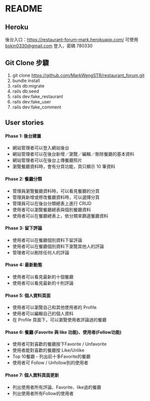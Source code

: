 # README

## Heroku
後台入口：https://restaurant-forum-mark.herokuapp.com/
可使用 bskin0330@gmail.com 登入，密碼 780330
## Git Clone 步驟
  1. git clone https://github.com/MarkWengSTR/restaurant_forum.git
  2. bundle install
  3. rails db:migrate
  4. rails db:seed
  5. rails dev:fake_restaurant
  6. rails dev:fake_user
  7. rails dev:fake_comment

## User stories

#### Phase 1: 後台建置
  * 網站管理者可以登入網站後台
  * 網站管理者可以在後台新增／瀏覽／編輯／刪除餐廳的基本資料
  * 網站管理者可以在後台上傳餐廳照片
  * 瀏覽餐廳資料時，會有分頁功能，頁只顯示 10 筆資料

#### Phase 2: 餐廳分類
  * 管理員瀏覽餐廳資料時，可以看見餐廳的分頁
  * 管理員新增或修改餐廳資料時，可以選擇分頁
  * 管理員可以在後台分類總表上進行 CRUD
  * 使用者可以瀏覽餐廳總表與個別餐廳資料
  * 使用者可以在餐廳總表上，依分類來篩選餐廳資料

#### Phase 3: 留下評論
  * 使用者可以在餐廳個別資料下留評論
  * 使用者可以在餐廳個別資料下瀏覽其他人的評論
  * 管理者可以刪除任何人的評論

#### Phase 4: 最新動態
  * 使用者可以看見最新的十個餐廳 
  * 使用者可以看見最新的十則評論  

#### Phase 5: 個人資料頁面
  * 使用者可以瀏覽自己和其他使用者的 Profile
  * 使用者可以編輯自己的個人資料
  * 在 Profile 頁面下，可以瀏覽使用者評論過的餐廳

#### Phase 6: 餐廳 (Favorite 與 like 功能)、使用者(Follow功能)
  * 使用者可對喜歡的餐廳按下Favorite / Unfavorite
  * 使用者能對喜歡的餐廳按 Like/Unlike
  * Top 10餐廳 - 列出前十多Favorite的餐廳
  * 使用者可 Follow / Unfollow別的使用者

#### Phase 7: 個人資料頁面更新
  * 列出使用者所有評論、Favorite、like過的餐廳
  * 列出使用者所有Follow的使用者

